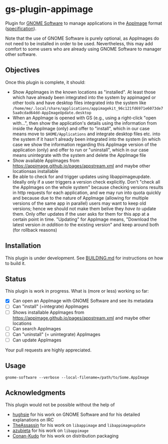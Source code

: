 # gs-plugin-appimage

Plugin for [GNOME Software](https://wiki.gnome.org/Apps/Software) to manage applications in the [AppImage](https://appimage.org/) format ([specification](https://github.com/AppImage/AppImageSpec)). 

Note that the use of GNOME Software is purely optional, as AppImages do not need to be installed in order to be used.
Nevertheless, this may add comfort to some users who are already using GNOME Software to manager other software.

## Objectives

Once this plugin is complete, it should:

* Show AppImages in the known locations as "installed".
  At least those which have already been integrated into the system by appimaged or other tools
  and have desktop files integrated into the system like
  `/home/me/.local/share/applications/appimagekit_96c121fd6971e6073de75aa0cdad64dd-AppImageUpdate.desktop`
* When an AppImage is opened with GS (e.g., using a right-click "open with...", 
  then show the application's details using the information from inside the AppImage (only)
  and offer to "install", which in our case means 
  move to `$HOME/Applications` and integrate desktop files etc. into the system
  if it hasn't already been integrated into the system (in which case we show the information
  regarding this AppImage version of the application (only) and offer to run or "uninstall", which in our case
  means unintegrate with the system and delete the AppImage file
* Show available AppImages from  https://appimage.github.io/pages/appstream.xml and maybe other locationsas installable
* Be able to check for and trigger updates using libappimageupdate.
  Ideally only if a user triggers a version check explicitly. Don't "check all the AppImages on the whole system"
  because checking versions results in http requests for each application, and we may run into quota quickly
  and because due to the nature of AppImage (allowing for multiple versions of the same app in parallel)
  users may want to keep old versions; hence we should not make them belive they _have to_ update them.
  Only offer updates if the user asks for them for this app at a certain point in time.
  "Updating" for AppImage means, "Download the latest version _in addition to_ the existing version"
  and keep around both (for rollback reasons)
  
## Installation

This plugin is under development. See [BUILDING.md](BUILDING.md) for instructions on how to build it.

## Status

This plugin is work in progress. What is (more or less) working so far:

- [x] Can open an AppImage with GNOME Software and see its metadata
- [ ] Can "install" (=integrate) AppImages
- [ ] Shows installable AppImages from https://appimage.github.io/pages/appstream.xml and maybe other locations
- [ ] Can search AppImages
- [ ] Can "uninstall" (= unintegrate) AppImages
- [ ] Can update AppImages

Your pull requests are highly appreciated.

## Usage

```
gnome-software --verbose --local-filename=/path/to/Some.AppImage
```

## Acknowledgments

This plugin would not be possible without the help of
* [hughsie](https://github.com/hughsie) for his work on GNOME Software and for his detailed explanations on IRC
* [TheAssassin](https://github.com/TheAssassin) for his work on `libappimage` and `libappimageupdate`
* [azubieta](https://github.com/azubieta) for his work on `libappimage`
* [Conan-Kudo](https://github.com/Conan-Kudo) for his work on distribution packaging
